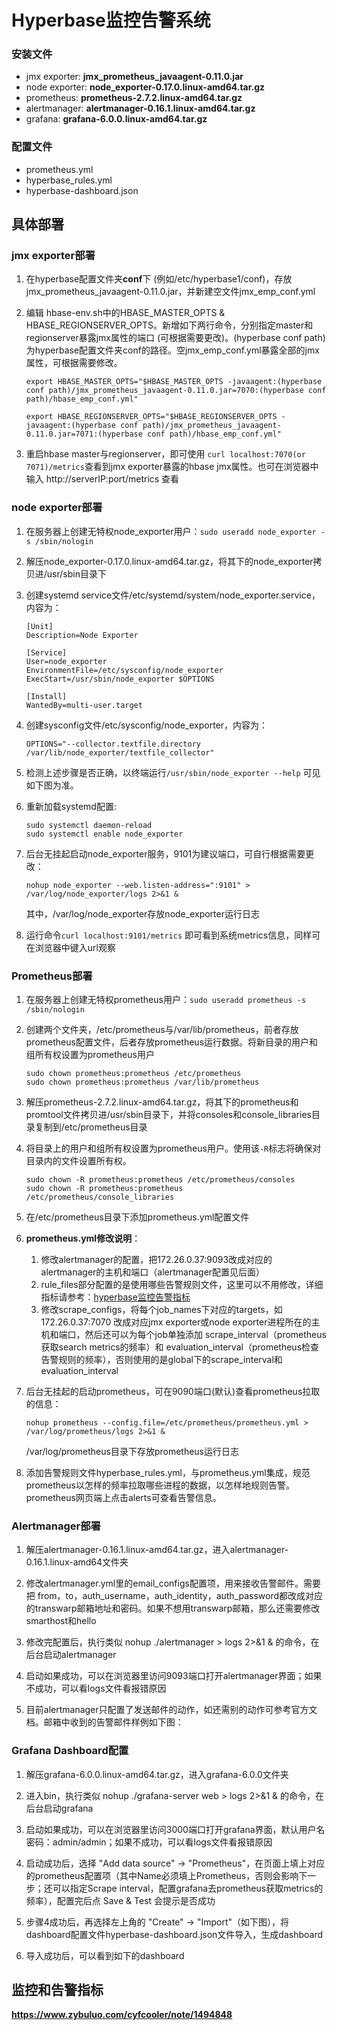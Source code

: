 # Hyperbase监控告警系统

### 安装文件

- jmx exporter:  **jmx_prometheus_javaagent-0.11.0.jar**
- node exporter:  **node_exporter-0.17.0.linux-amd64.tar.gz**
- prometheus:  **prometheus-2.7.2.linux-amd64.tar.gz**
- alertmanager:  **alertmanager-0.16.1.linux-amd64.tar.gz**
- grafana:  **grafana-6.0.0.linux-amd64.tar.gz**

### 配置文件

- prometheus.yml
- hyperbase_rules.yml
- hyperbase-dashboard.json



## 具体部署

### **jmx exporter部署**

1. 在hyperbase配置文件夹**conf**下 (例如/etc/hyperbase1/conf)，存放jmx_prometheus_javaagent-0.11.0.jar，并新建空文件jmx_emp_conf.yml

2. 编辑 hbase-env.sh中的HBASE_MASTER_OPTS & HBASE_REGIONSERVER_OPTS。新增如下两行命令，分别指定master和regionserver暴露jmx属性的端口 (可根据需要更改)。(hyperbase conf path) 为hyperbase配置文件夹conf的路径。空jmx_emp_conf.yml暴露全部的jmx属性，可根据需要修改。

   ```shell
   export HBASE_MASTER_OPTS="$HBASE_MASTER_OPTS -javaagent:(hyperbase conf path)/jmx_prometheus_javaagent-0.11.0.jar=7070:(hyperbase conf path)/hbase_emp_conf.yml" 
   
   export HBASE_REGIONSERVER_OPTS="$HBASE_REGIONSERVER_OPTS -javaagent:(hyperbase conf path)/jmx_prometheus_javaagent-0.11.0.jar=7071:(hyperbase conf path)/hbase_emp_conf.yml"
   ```

3. 重启hbase master与regionserver，即可使用 `curl localhost:7070(or 7071)/metrics`查看到jmx exporter暴露的hbase jmx属性。也可在浏览器中输入 http://serverIP:port/metrics 查看



### **node exporter部署**

1. 在服务器上创建无特权node_exporter用户：`sudo useradd node_exporter -s /sbin/nologin`

2. 解压node_exporter-0.17.0.linux-amd64.tar.gz，将其下的node_exporter拷贝进/usr/sbin目录下

3. 创建systemd service文件/etc/systemd/system/node_exporter.service，内容为：

   ```shell
   [Unit]
   Description=Node Exporter
   
   [Service]
   User=node_exporter
   EnvironmentFile=/etc/sysconfig/node_exporter
   ExecStart=/usr/sbin/node_exporter $OPTIONS
   
   [Install]
   WantedBy=multi-user.target
   ```

3. 创建sysconfig文件/etc/sysconfig/node_exporter，内容为：

   ```shell
   OPTIONS="--collector.textfile.directory /var/lib/node_exporter/textfile_collector"
   ```

5. 检测上述步骤是否正确，以终端运行`/usr/sbin/node_exporter --help` 可见如下图为准。

5. 重新加载systemd配置: 

   ```shell
   sudo systemctl daemon-reload 
   sudo systemctl enable node_exporter
   ```

6. 后台无挂起启动node_exporter服务，9101为建议端口，可自行根据需要更改：

   ```shell
   nohup node_exporter --web.listen-address=":9101" > /var/log/node_exporter/logs 2>&1 &
   ```

   其中，/var/log/node_exporter存放node_exporter运行日志

7. 运行命令`curl localhost:9101/metrics` 即可看到系统metrics信息，同样可在浏览器中键入url观察



### **Prometheus部署**

1. 在服务器上创建无特权prometheus用户：`sudo useradd prometheus -s /sbin/nologin`

2. 创建两个文件夹，/etc/prometheus与/var/lib/prometheus，前者存放prometheus配置文件，后者存放prometheus运行数据。将新目录的用户和组所有权设置为prometheus用户

   ```shell
   sudo chown prometheus:prometheus /etc/prometheus
   sudo chown prometheus:prometheus /var/lib/prometheus
   ```

3. 解压prometheus-2.7.2.linux-amd64.tar.gz，将其下的prometheus和promtool文件拷贝进/usr/sbin目录下，并将consoles和console_libraries目录复制到/etc/prometheus目录

4. 将目录上的用户和组所有权设置为prometheus用户。使用该`-R`标志将确保对目录内的文件设置所有权。

   ```shell
   sudo chown -R prometheus:prometheus /etc/prometheus/consoles
   sudo chown -R prometheus:prometheus /etc/prometheus/console_libraries
   ```

5. 在/etc/prometheus目录下添加prometheus.yml配置文件

6. **prometheus.yml修改说明**：

   1. 修改alertmanager的配置，把172.26.0.37:9093改成对应的alertmanager的主机和端口（alertmanager配置见后面）
   2. rule_files部分配置的是使用哪些告警规则文件，这里可以不用修改，详细指标请参考：[hyperbase监控告警指标](https://www.zybuluo.com/cyfcooler/note/1494848)
   3. 修改scrape_configs，将每个job_names下对应的targets，如172.26.0.37:7070 改成对应jmx exporter或node exporter进程所在的主机和端口，然后还可以为每个job单独添加 scrape_interval（prometheus获取search metrics的频率）和 evaluation_interval（prometheus检查告警规则的频率），否则使用的是global下的scrape_interval和evaluation_interval

7. 后台无挂起的启动prometheus，可在9090端口(默认)查看prometheus拉取的信息：

   ```shell
   nohup prometheus --config.file=/etc/prometheus/prometheus.yml > /var/log/prometheus/logs 2>&1 &
   ```

   /var/log/prometheus目录下存放prometheus运行日志

8. 添加告警规则文件hyperbase_rules.yml，与prometheus.yml集成，规范prometheus以怎样的频率拉取哪些进程的数据，以怎样地规则告警。prometheus网页端上点击alerts可查看告警信息。




### Alertmanager部署

1. 解压alertmanager-0.16.1.linux-amd64.tar.gz，进入alertmanager-0.16.1.linux-amd64文件夹

2. 修改alertmanager.yml里的email_configs配置项，用来接收告警邮件。需要把 from，to，auth_username，auth_identity，auth_password都改成对应的transwarp邮箱地址和密码。如果不想用transwarp邮箱，那么还需要修改smarthost和hello

3. 修改完配置后，执行类似 nohup ./alertmanager  > logs 2>&1 & 的命令，在后台启动alertmanager

4. 启动如果成功，可以在浏览器里访问9093端口打开alertmanager界面；如果不成功，可以看logs文件看报错原因

5. 目前alertmanager只配置了发送邮件的动作，如还需别的动作可参考官方文档。邮箱中收到的告警邮件样例如下图：




### Grafana Dashboard配置

1. 解压grafana-6.0.0.linux-amd64.tar.gz，进入grafana-6.0.0文件夹

2. 进入bin，执行类似 nohup ./grafana-server web > logs 2>&1 & 的命令，在后台启动grafana

3. 启动如果成功，可以在浏览器里访问3000端口打开grafana界面，默认用户名密码：admin/admin；如果不成功，可以看logs文件看报错原因

4. 启动成功后，选择 "Add data source" -> "Prometheus"，在页面上填上对应的prometheus配置项（其中Name必须填上Prometheus，否则会影响下一步；还可以指定Scrape interval，配置grafana去prometheus获取metrics的频率），配置完后点 Save & Test 会提示是否成功

5. 步骤4成功后，再选择左上角的 "Create" -> "Import"（如下图），将dashboard配置文件hyperbase-dashboard.json文件导入，生成dashboard

7. 导入成功后，可以看到如下的dashboard




## 监控和告警指标

**<https://www.zybuluo.com/cyfcooler/note/1494848>**